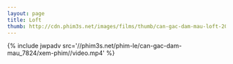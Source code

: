```yaml
---
layout: page
title: Loft
thumb: http://cdn.phim3s.net/images/films/thumb/can-gac-dam-mau-loft-2008.jpg
---
```

{% include jwpadv src='//phim3s.net/phim-le/can-gac-dam-mau_7824/xem-phim//video.mp4' %}